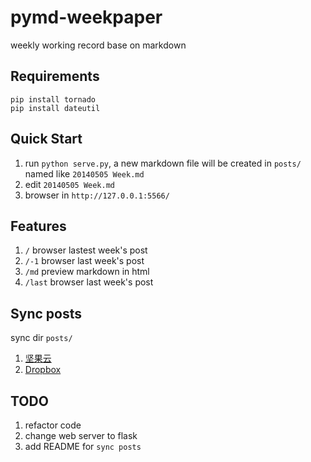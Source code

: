 pymd-weekpaper
==============

weekly working record base on markdown

## Requirements

```
pip install tornado
pip install dateutil
```

## Quick Start

1. run `python serve.py`, a new markdown file will be created in `posts/` named like `20140505 Week.md`
2. edit `20140505 Week.md`
3. browser in `http://127.0.0.1:5566/`

## Features

1. `/` browser lastest week's post
2. `/-1` browser last week's post
3. `/md` preview markdown in html
4. `/last` browser last week's post

## Sync posts

sync dir `posts/`

1. [坚果云](http://jianguoyun.com)
2. [Dropbox](https://dropbox.com)

## TODO

1. refactor code
2. change web server to flask
3. add README for `sync posts`
